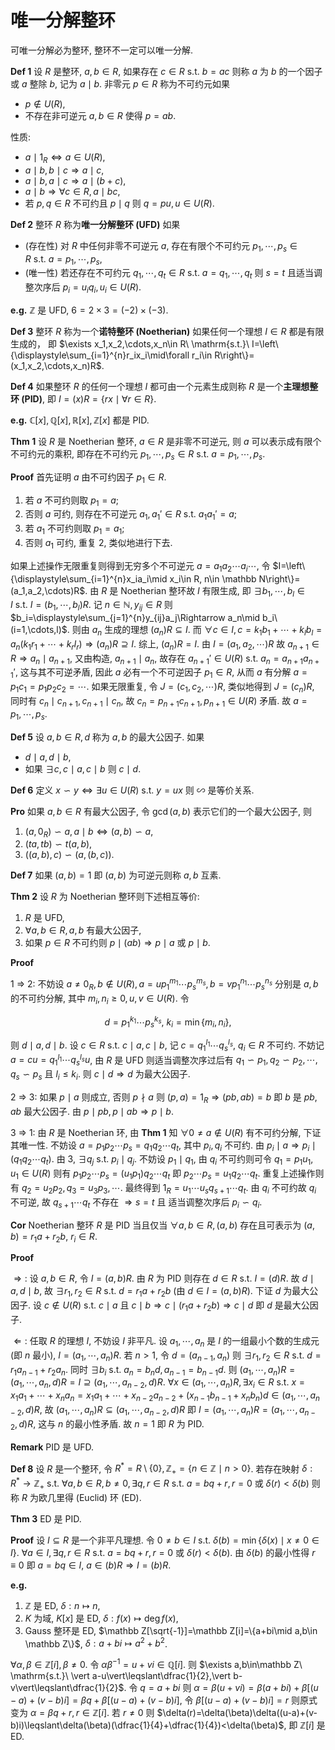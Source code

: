 # 唯一分解整环

可唯一分解必为整环, 整环不一定可以唯一分解.

**Def 1** 设 $R$ 是整环, $a,b\in R$, 如果存在 $c\in R\ \mathrm{s.t.}\ b=ac$ 则称 $a$ 为 $b$ 的一个因子或 $a$ 整除 $b$, 记为 $a\mid b$. 非零元 $p\in R$ 称为不可约元如果

- $p\notin U(R)$,
- 不存在非可逆元 $a,b\in R$ 使得 $p=ab$.

性质:

- $a\mid 1_R\Leftrightarrow a\in U(R)$,
- $a\mid b,b\mid c\Rightarrow a\mid c$,
- $a\mid b,a\mid c\Rightarrow a\mid (b+c)$,
- $a\mid b\Rightarrow \forall c\in R,a\mid bc$,
- 若 $p,q\in R$ 不可约且 $p\mid q$ 则 $q=pu,u\in U(R)$.

**Def 2** 整环 $R$ 称为**唯一分解整环 (UFD)** 如果

- (存在性) 对 $R$ 中任何非零不可逆元 $a$, 存在有限个不可约元 $p_1,\cdots,p_s\in R\ \mathrm{s.t.}\ a=p_1,\cdots,p_s$,
- (唯一性) 若还存在不可约元 $q_1,\cdots,q_t\in R\ \mathrm{s.t.}\ a=q_1,\cdots,q_t$ 则 $s=t$ 且适当调整次序后 $p_i=u_iq_i,u_i\in U(R)$.

**e.g.** $\mathbb Z$ 是 UFD, $6=2\times 3=(-2)\times (-3)$.

**Def 3** 整环 $R$ 称为一个**诺特整环 (Noetherian)** 如果任何一个理想 $I\in R$ 都是有限生成的， 即 $\exists x_1,x_2,\cdots,x_n\in R\ \mathrm{s.t.}\ I=\left\{\displaystyle\sum_{i=1}^{n}r_ix_i\mid\forall r_i\in R\right\}=(x_1,x_2,\cdots,x_n)R$.

**Def 4** 如果整环 $R$ 的任何一个理想 $I$ 都可由一个元素生成则称 $R$ 是一个**主理想整环 (PID)**, 即 $I=(x)R=\left\{rx\mid \forall r\in R\right\}$.

**e.g.** $\mathbb C[x],\mathbb{Q}[x],\mathbb R[x],\mathbb{Z}[x]$ 都是 PID.

**Thm 1** 设 $R$ 是 Noetherian 整环, $a\in R$ 是非零不可逆元, 则 $a$ 可以表示成有限个不可约元的乘积, 即存在不可约元 $p_1,\cdots,p_s\in R\ \mathrm{s.t.}\ a=p_1,\cdots,p_s$.

**Proof** 首先证明 $a$ 由不可约因子 $p_1\in R$.

1. 若 $a$ 不可约则取 $p_1=a$;
2. 否则 $a$ 可约, 则存在不可逆元 $a_1,a_1'\in R\ \mathrm{s.t.}\ a_1a_1'=a$;
3. 若 $a_1$ 不可约则取 $p_1=a_1$;
4. 否则 $a_1$ 可约, 重复 2, 类似地进行下去.

如果上述操作无限重复则得到无穷多个不可逆元 $a=a_1a_2\cdots a_i\cdots$, 令 $I=\left\{\displaystyle\sum_{i=1}^{n}x_ia_i\mid x_i\in R, n\in \mathbb N\right\}=(a_1,a_2,\cdots)R$. 由 $R$ 是 Noetherian 整环故 $I$ 有限生成, 即 $\exists b_1,\cdots,b_l\in I\ \mathrm{s.t.}\ I=(b_1,\cdots,b_l)R$. 记 $n\in\mathbb N,y_{ij}\in R$ 则 $b_i=\displaystyle\sum_{j=1}^{n}y_{ij}a_j\Rightarrow a_n\mid b_i\ (i=1,\cdots,l)$. 则由 $a_n$ 生成的理想 $(a_n)R\subseteq I$. 而 $\forall c\in I,c=k_1b_1+\cdots+k_lb_l=a_n(k_1r_1+\cdots+k_rl_r)\Rightarrow (a_n)R\supseteq I$. 综上, $(a_n)R=I$. 由 $I=(a_1,a_2,\cdots)R$ 故 $a_{n+1}\in R\Rightarrow a_n\mid a_{n+1}$, 又由构造, $a_{n+1}\mid a_n$, 故存在 $a_{n+1}'\in U(R)\ \mathrm{s.t.}\ a_n=a_{n+1}a_{n+1}'$, 这与其不可逆矛盾, 因此 $a$ 必有一个不可逆因子 $p_1\in R$, 从而 $a$ 有分解 $a=p_1c_1=p_1p_2c_2=\cdots$. 如果无限重复, 令 $J=(c_1,c_2,\cdots)R$, 类似地得到 $J=(c_n)R$, 同时有 $c_n\mid c_{n+1},c_{n+1}\mid c_n$, 故 $c_n=p_{n+1}c_{n+1},p_{n+1}\in U(R)$ 矛盾. 故 $a=p_1,\cdots,p_s$.

**Def 5** 设 $a,b\in R,d$ 称为 $a,b$ 的最大公因子. 如果

- $d\mid a,d\mid b$,
- 如果 $\exists c, c\mid a,c\mid b$ 则 $c\mid d$.

**Def 6** 定义 $x\backsim y\Leftrightarrow\exists u\in U(R)\ \mathrm{s.t.}\ y=ux$ 则 $\backsim$ 是等价关系.

**Pro** 如果 $a,b\in R$ 有最大公因子, 令 $\gcd(a,b)$ 表示它们的一个最大公因子, 则

1. $(a,0_R)\backsim a,a\mid b\Leftrightarrow(a,b)\backsim a$,
2. $(ta,tb)\backsim t(a,b)$,
3. $((a,b),c)\backsim(a,(b,c))$.

**Def 7** 如果 $(a,b)=1$ 即 $(a,b)$ 为可逆元则称 $a,b$ 互素.

**Thm 2** 设 $R$ 为 Noetherian 整环则下述相互等价:

1. $R$ 是 UFD,
2. $\forall a,b\in R,a,b$ 有最大公因子,
3. 如果 $p\in R$ 不可约则 $p\mid (ab)\Rightarrow p\mid a$ 或 $p\mid b$.

**Proof** 

1 $\Rightarrow$ 2: 不妨设 $a\neq 0_R,b\notin U(R),a=up_1^{m_1}\cdots p_s^{m_s},b=vp_1^{n_1}\cdots p_s^{n_s}$ 分别是 $a,b$ 的不可约分解, 其中 $m_i,n_i\geqslant 0,u,v\in U(R)$. 令

$$d=p_1^{k_1}\cdots p_s^{k_s},\ k_i=\min\{m_i,n_i\},$$

则 $d\mid a,d\mid b$. 设 $c\in R\ \mathrm{s.t.}\ c\mid a,c\mid b$, 记 $c=q_1^{l_1}\cdots q_s^{l_s},\ q_i\in R$ 不可约. 不妨记 $a=cu=q_1^{l_1}\cdots q_s^{l_s}u$, 由 $R$ 是 UFD 则适当调整次序过后有 $q_1\backsim p_1,q_2\backsim p_2,\cdots,q_s\backsim p_s$ 且 $l_i\leqslant k_i$. 则 $c\mid d\Rightarrow d$ 为最大公因子.

2 $\Rightarrow$ 3: 如果 $p\mid a$ 则成立, 否则 $p\nmid a$ 则 $(p,a)=1_R\Rightarrow (pb,ab)=b$ 即 $b$ 是 $pb,ab$ 最大公因子. 由 $p\mid pb,p\mid ab\Rightarrow p\mid b$.

3 $\Rightarrow$ 1: 由 $R$ 是 Noetherian 环, 由 **Thm 1** 知 $\forall 0\neq a\notin U(R)$ 有不可约分解, 下证其唯一性. 不妨设 $a=p_1p_2\cdots p_s=q_1q_2\cdots q_t$, 其中 $p_i,q_i$ 不可约. 由 $p_i\mid a\Rightarrow p_i\mid (q_1q_2\cdots q_t)$. 由 3, $\exists q_j\ \mathrm{s.t.}\ p_i\mid q_j$. 不妨设 $p_1\mid q_1$, 由 $q_i$ 不可约则可令 $q_1=p_1u_1,u_1\in U(R)$ 则有 $p_1p_2\cdots p_s=(u_1p_1)q_2\cdots q_t$ 即 $p_2\cdots p_s=u_1q_2\cdots q_t$. 重复上述操作则有 $q_2=u_2p_2,q_3=u_3p_3,\cdots$. 最终得到 $1_R=u_1\cdots u_sq_{s+1}\cdots q_t$. 由 $q_i$ 不可约故 $q_i$ 不可逆, 故 $q_{s+1}\cdots q_t$ 不存在 $\Rightarrow s=t$ 且 适当调整次序后 $p_i\backsim q_i$.

**Cor** Noetherian 整环 $R$ 是 PID 当且仅当 $\forall a,b\in R, (a,b)$ 存在且可表示为 $(a,b)=r_1a+r_2b,\ r_i\in R$.

**Proof** 

$\Rightarrow:$ 设 $a,b\in R$, 令 $I=(a,b)R$. 由 $R$ 为 PID 则存在 $d\in R\ \mathrm{s.t.}\ I=(d)R$. 故 $d\mid a,d\mid b$, 故 $\exists r_1,r_2\in R\ \mathrm{s.t.}\ d=r_1a+r_2b$ (由 $d\in I=(a,b)R$). 下证 $d$ 为最大公因子. 设 $c\notin U(R)\ \mathrm{s.t.}\ c\mid a$ 且 $c\mid b\Rightarrow c\mid(r_1a+r_2b)\Rightarrow c\mid d$ 即 $d$ 是最大公因子.

$\Leftarrow:$ 任取 $R$ 的理想 $I$, 不妨设 $I$ 非平凡. 设 $a_1,\cdots,a_n$ 是 $I$ 的一组最小个数的生成元 (即 $n$ 最小), $I=(a_1,\cdots,a_n)R$. 若 $n>1$, 令 $d=(a_{n-1},a_n)$ 则 $\exists r_1,r_2\in R\ \mathrm{s.t.}\ d=r_1a_{n-1}+r_2a_n$. 同时 $\exists b_i\ \mathrm{s.t.}\ a_n=b_nd,a_{n-1}=b_{n-1}d$. 则 $(a_1,\cdots,a_n)R=(a_1,\cdots,a_n,d)R=I\supseteq (a_1,\cdots,a_{n-2},d)R$. $\forall x\in (a_1,\cdots,a_n)R,\exists x_i\in R \ \mathrm{s.t.}\ x=x_1a_1+\cdots+x_na_n=x_1a_1+\cdots+x_{n-2}a_{n-2}+(x_{n-1}b_{n-1}+x_nb_n)d\in (a_1,\cdots,a_{n-2},d)R$, 故 $(a_1,\cdots,a_n)R\subseteq (a_1,\cdots,a_{n-2},d)R$ 即 $I=(a_1,\cdots,a_n)R=(a_1,\cdots,a_{n-2},d)R$, 这与 $n$ 的最小性矛盾. 故 $n=1$ 即 $R$ 为 PID.

**Remark** PID 是 UFD.

**Def 8** 设 $R$ 是一个整环, 令 $R^*=R\setminus\{0\}, \mathbb Z_+=\left\{n\in \mathbb Z\mid n>0\right\}$. 若存在映射 $\delta:R^*\rightarrow\mathbb Z_+\ \mathrm{s.t.}\ \forall a,b\in R, b\neq 0,\exists q,r\in R\ \mathrm{s.t.}\ a=bq+r, r=0$ 或 $\delta(r)<\delta(b)$ 则称 $R$ 为欧几里得 (Euclid) 环 (ED).

**Thm 3** ED 是 PID.

**Proof** 设 $I\subseteq R$ 是一个非平凡理想. 令 $0\neq b\in I\ \mathrm{s.t.}\ \delta(b)=\min\{\delta(x)\mid x\neq 0\in I\}$. $\forall a\in I,\exists q,r\in R\ \mathrm{s.t.}\ a=bq+r, r=0$ 或 $\delta(r)<\delta(b)$. 由 $\delta(b)$ 的最小性得 $r\equiv 0$ 即 $a=bq\in I$, $a\in(b)R\Rightarrow I=(b)R$.

**e.g.**

1. $\mathbb Z$ 是 ED, $\delta: n\mapsto n$,
2. $K$ 为域, $K[x]$ 是 ED, $\delta:f(x)\mapsto \deg f(x)$,
3. Gauss 整环是 ED, $\mathbb Z[\sqrt{-1}]=\mathbb Z[i]=\{a+bi\mid a,b\in \mathbb Z\}$, $\delta: a+bi\mapsto a^2+b^2$.

$\forall \alpha,\beta\in \mathbb Z[i],\beta\neq 0$. 令 $\alpha\beta^{-1}=u+vi\in\mathbb Q[i]$. 则 $\exists a,b\in\mathbb Z\ \mathrm{s.t.}\ \vert a-u\vert\leqslant\dfrac{1}{2},\vert b-v\vert\leqslant\dfrac{1}{2}$. 令 $q=a+bi$ 则 $\alpha=\beta(u+vi)=\beta(a+bi)+\beta[(u-a)+(v-b)i]=\beta q+\beta[(u-a)+(v-b)i]$, 令 $\beta[(u-a)+(v-b)i]=r$ 则原式变为 $\alpha=\beta q+r,r\in \mathbb Z[i]$. 若 $r\neq 0$ 则 $\delta(r)=\delta(\beta)\delta((u-a)+(v-b)i)\leqslant\delta(\beta)(\dfrac{1}{4}+\dfrac{1}{4})<\delta(\beta)$, 即 $\mathbb Z[i]$ 是 ED.
